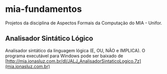 # mia-fundamentos
Projetos da disciplina de Aspectos Formais da Computação do MIA - Unifor.

## Analisador Sintático Lógico

Analisador sintático da linguagem lógica (E, OU, NÃO e IMPLICA). 
O programa executável para Windows pode ser baixado de 
[http://mia.jonasluz.com.br/dl/JALJ_AnalisadorSintaticoLogico.7z](mia.jonasluz.com.br)
